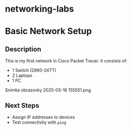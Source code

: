 # networking-labs


# Basic Network Setup
## Description
This is my first network in Cisco Packet Tracer. It consists of:
- 1 Switch (2960-24TT)
- 2 Laptops
- 1 PC

Snímka obrazovky 2025-03-16 155551.png





## Next Steps
- Assign IP addresses to devices  
- Test connectivity with `ping`  
